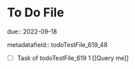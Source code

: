 # To Do File

due:: 2022-09-18

metadatafield:: todoTestFile_619_48

- [ ] Task of todoTestFile_619 1 [[Query me]]
